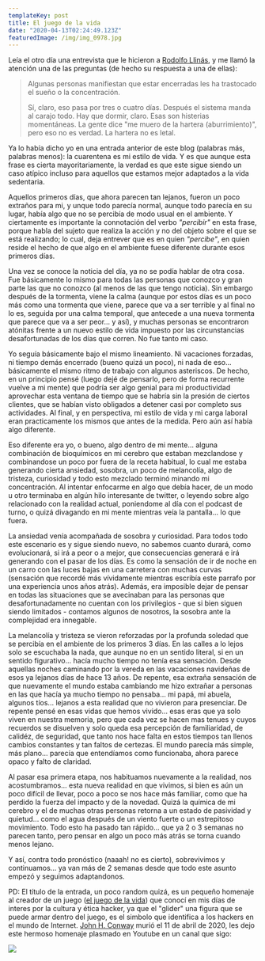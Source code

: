 ```yaml
---
templateKey: post
title: El juego de la vida
date: "2020-04-13T02:24:49.123Z"
featuredImage: /img/img_0978.jpg
---
```

Leía el otro día una entrevista que le hicieron a [Rodolfo Llinás](https://es.wikipedia.org/wiki/Rodolfo_Llin%C3%A1s), y me llamó la atención una de las preguntas (de hecho su respuesta a una de ellas):

> Algunas personas manifiestan que estar encerradas les ha trastocado el sueño o la concentración.
>
> Sí, claro, eso pasa por tres o cuatro días. Después el sistema manda al carajo todo. Hay que dormir, claro. Esas son histerias momentáneas. La gente dice "me muero de la hartera (aburrimiento)", pero eso no es verdad. La hartera no es letal.

Ya lo había dicho yo en una entrada anterior de este blog (palabras más, palabras menos): la cuarentena es mi estilo de vida. Y es que aunque esta frase es cierta mayoritariamente, la verdad es que este sigue siendo un caso atípico incluso para aquellos que estamos mejor adaptados a la vida sedentaria.

Aquellos primeros días, que ahora parecen tan lejanos, fueron un poco extraños para mi, y unque todo parecía normal, aunque todo parecía en su lugar, había algo que no se percibía de modo usual en el ambiente. Y ciertamente es importante la connotación del verbo *"percibir"* en esta frase, porque habla del sujeto que realiza la acción y no del objeto sobre el que se está realizando; lo cual, deja entrever que es en quien *"percibe"*, en quien reside el hecho de que algo en el ambiente fuese diferente durante esos primeros días.

Una vez se conoce la noticia del día, ya no se podía hablar de otra cosa. Fue básicamente lo mismo para todas las personas que conozco y gran parte las que no conozco (al menos de las que tengo noticia). Sin embargo después de la tormenta, viene la calma (aunque por estos días es un poco más como una tormenta que viene, parece que va a ser terrible y al final no lo es, seguida por una calma temporal, que antecede a una nueva tormenta que parece que va a ser peor... y así), y muchas personas se encontraron atónitas frente a un nuevo estilo de vida impuesto por las circunstancias desafortunadas de los días que corren. No fue tanto mi caso.

Yo seguía básicamente bajo el mismo lineamiento. Ni vacaciones forzadas, ni tiempo demás encerrado (bueno quizá un poco), ni nada de eso... básicamente el mismo ritmo de trabajo con algunos asteriscos. De hecho, en un principio pensé (luego dejé de pensarlo, pero de forma recurrente vuelve a mi mente) que podría ser algo genial para mi productividad aprovechar esta ventana de tiempo que se habría sin la presión de ciertos clientes, que se habían visto obligados a detener casi por completo sus actividades. Al final, y en perspectiva, mi estilo de vida y mi carga laboral eran practicamente los mismos que antes de la medida. Pero aún así había algo diferente.

Eso diferente era yo, o bueno, algo dentro de mi mente... alguna combinación de bioquímicos en mi cerebro que estaban mezclandose y combinandose un poco por fuera de la receta habitual, lo cual me estaba generando cierta ansiedad, sosobra, un poco de melancolía, algo de tristeza, curiosidad y todo esto mezclado terminó minando mi concentración. Al intentar enfocarme en algo que debía hacer, de un modo u otro terminaba en algún hilo interesante de twitter, o leyendo sobre algo relacionado con la realidad actual, poniendome al día con el podcast de turno, o quizá divagando en mi mente mientras veía la pantalla... lo que fuera.

La ansiedad venía acompañada de sosobra y curiosidad. Para todos todo este escenario es y sigue siendo nuevo, no sabemos cuanto durará, como evolucionará, si irá a peor o a mejor, que consecuencias generará e irá generando con el pasar de los días. Es como la sensación de ir de noche en un carro con las luces bajas en una carretera con muchas curvas (sensación que recordé más vívidamente mientras escribía este parrafo por una experiencia unos años atrás). Además, era imposible dejar de pensar en todas las situaciones que se avecinaban para las personas que desafortunadamente no cuentan con los privilegios - que si bien siguen siendo limitados - contamos algunos de nosotros, la sosobra ante la complejidad era innegable.

La melancolía y tristeza se vieron reforzadas por la profunda soledad que se percibía en el ambiente de los primeros 3 días. En las calles a lo lejos solo se escuchaba la nada, que aunque no en un sentido literal, si en un sentido figurativo... hacía mucho tiempo no tenía esa sensación. Desde aquellas noches caminando por la vereda en las vacaciones navideñas de esos ya lejanos días de hace 13 años. De repente, esa extraña sensación de que nuevamente el mundo estaba cambiando me hizo extrañar a personas en las que hacía ya mucho tiempo no pensaba... mi papá, mi abuela, algunos tíos... lejanos a esta realidad que no vivieron para presenciar. De repente pensé en esas vidas que hemos vivido... esas eras que ya solo viven en nuestra memoria, pero que cada vez se hacen mas tenues y cuyos recuerdos se disuelven y solo queda esa percepción de familiaridad, de calidéz, de seguridad, que tanto nos hace falta en estos tiempos tan llenos cambios constantes y tan faltos de certezas. El mundo parecía más simple, más plano... parecía que entendíamos como funcionaba, ahora parece opaco y falto de claridad.

Al pasar esa primera etapa, nos habituamos nuevamente a la realidad, nos acostumbramos... esta nueva realidad en que vivimos, si bien es aún un poco difícil de llevar, poco a poco se nos hace más familiar, como que ha perdido la fuerza del impacto y de la novedad. Quizá la química de mi cerebro y el de muchas otras personas retorna a un estado de pasividad y quietud... como el agua después de un viento fuerte o un estrepitoso movimiento. Todo esto ha pasado tan rápido... que ya 2 o 3 semanas no parecen tanto, pero pensar en algo un poco más atrás se torna cuando menos lejano.

Y así, contra todo pronóstico (naaah! no es cierto), sobrevivimos y continuamos... ya van más de 2 semanas desde que todo este asunto empezó y seguimos adaptandonos.

PD: El título de la entrada, un poco random quizá, es un pequeño homenaje al creador de un juego ([el juego de la vida](https://es.wikipedia.org/wiki/Juego_de_la_vida)) que conocí en mis días de interes por la cultura y ética hacker, ya que el "glider" una figura que se puede armar dentro del juego, es el simbolo que identifica a los hackers en el mundo de Internet. [John H. Conway](https://es.wikipedia.org/wiki/John_Horton_Conway) murió el 11 de abril de 2020, les dejo este hermoso homenaje plasmado en Youtube en un canal que sigo:

[![](http://img.youtube.com/vi/omMcrvVGTMs/0.jpg)](http://www.youtube.com/watch?v=omMcrvVGTMs)